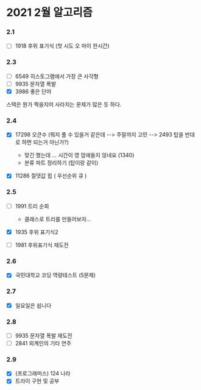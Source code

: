 # 2021 2월 알고리즘

### 2.1 

- [ ] 1918 후위 표기식 (첫 시도 오 마이 한시간)

### 2.3
- [ ] 6549 히스토그램에서 가장 큰 사각형
- [ ] 9935 문자열 폭발
- [x] 3986 좋은 단어

스택은 뭔가 짝을지어 사라지는 문제가 많은 듯 하다.

### 2.4

- [x] 17298 오큰수 (뭐지 풀 수 있을거 같은데 --> 주말까지 고민 --> 2493 탑을 반대로 하면 되는거 아닌가?)
    - 맞긴 했는데 ... 시간이 영 맘에들지 않네요 (1340)
    - 분류 파트 정리하기 (탑이랑 같이)    
- [x] 11286 절댓값 힙 ( 우선순위 큐 )


### 2.5 

- [ ] 1991 트리 순회
    - 클래스로 트리를 만들어보자...
    
- [x] 1935 후위 표기식2
- [ ] 1981 후위표기식 재도전


### 2.6
- [x] 국민대학교 코딩 역량테스트 (5문제)

### 2.7 
- [x] 일요일은 쉽니다

### 2.8

- [ ] 9935 문자열 폭발 재도전
- [ ] 2841 외계인의 기타 연주

### 2.9
- [x] (프로그래머스) 124 나라
- [x] 트라이 구현 및 공부